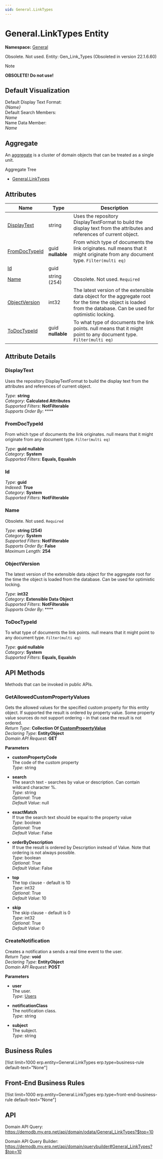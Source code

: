```yaml
---
uid: General.LinkTypes
---
```

# General.LinkTypes Entity

**Namespace:** [General](General.md)  

Obsolete. Not used. Entity: Gen_Link_Types (Obsoleted in version 22.1.6.60)

> [!NOTE]  
> **OBSOLETE! Do not use!**   


## Default Visualization
Default Display Text Format:  
_{Name}_  
Default Search Members:  
_Name_  
Name Data Member:  
_Name_  

## Aggregate
An [aggregate](https://docs.erp.net/tech/advanced/concepts/aggregates.html) is a cluster of domain objects that can be treated as a single unit.  

Aggregate Tree  
* [General.LinkTypes](General.LinkTypes.md)  

## Attributes

| Name | Type | Description |
| ---- | ---- | --- |
| [DisplayText](General.LinkTypes.md#displaytext) | string | Uses the repository DisplayTextFormat to build the display text from the attributes and references of current object. 
| [FromDocTypeId](General.LinkTypes.md#fromdoctypeid) | guid __nullable__ | From which type of documents the link originates. null means that it might originate from any document type. `Filter(multi eq)` 
| [Id](General.LinkTypes.md#id) | guid |  
| [Name](General.LinkTypes.md#name) | string (254) | Obsolete. Not used. `Required` 
| [ObjectVersion](General.LinkTypes.md#objectversion) | int32 | The latest version of the extensible data object for the aggregate root for the time the object is loaded from the database. Can be used for optimistic locking. 
| [ToDocTypeId](General.LinkTypes.md#todoctypeid) | guid __nullable__ | To what type of documents the link points. null means that it might point to any document type. `Filter(multi eq)` 


## Attribute Details

### DisplayText

Uses the repository DisplayTextFormat to build the display text from the attributes and references of current object.

_Type_: **string**  
_Category_: **Calculated Attributes**  
_Supported Filters_: **NotFilterable**  
_Supports Order By_: ****  

### FromDocTypeId

From which type of documents the link originates. null means that it might originate from any document type. `Filter(multi eq)`

_Type_: **guid __nullable__**  
_Category_: **System**  
_Supported Filters_: **Equals, EqualsIn**  

### Id

_Type_: **guid**  
_Indexed_: **True**  
_Category_: **System**  
_Supported Filters_: **NotFilterable**  

### Name

Obsolete. Not used. `Required`

_Type_: **string (254)**  
_Category_: **System**  
_Supported Filters_: **NotFilterable**  
_Supports Order By_: **False**  
_Maximum Length_: **254**  

### ObjectVersion

The latest version of the extensible data object for the aggregate root for the time the object is loaded from the database. Can be used for optimistic locking.

_Type_: **int32**  
_Category_: **Extensible Data Object**  
_Supported Filters_: **NotFilterable**  
_Supports Order By_: ****  

### ToDocTypeId

To what type of documents the link points. null means that it might point to any document type. `Filter(multi eq)`

_Type_: **guid __nullable__**  
_Category_: **System**  
_Supported Filters_: **Equals, EqualsIn**  


## API Methods

Methods that can be invoked in public APIs.

### GetAllowedCustomPropertyValues

Gets the allowed values for the specified custom property for this entity object.              If supported the result is ordered by property value. Some property value sources do not support ordering - in that case the result is not ordered.  
_Return Type_: **Collection Of [CustomPropertyValue](../data-types.md#general.custompropertyvalue)**  
_Declaring Type_: **EntityObject**  
_Domain API Request_: **GET**  

**Parameters**  
  * **customPropertyCode**  
    The code of the custom property  
    _Type_: string  

  * **search**  
    The search text - searches by value or description. Can contain wildcard character %.  
    _Type_: string  
     _Optional_: True  
    _Default Value_: null  

  * **exactMatch**  
    If true the search text should be equal to the property value  
    _Type_: boolean  
     _Optional_: True  
    _Default Value_: False  

  * **orderByDescription**  
    If true the result is ordered by Description instead of Value. Note that ordering is not always possible.  
    _Type_: boolean  
     _Optional_: True  
    _Default Value_: False  

  * **top**  
    The top clause - default is 10  
    _Type_: int32  
     _Optional_: True  
    _Default Value_: 10  

  * **skip**  
    The skip clause - default is 0  
    _Type_: int32  
     _Optional_: True  
    _Default Value_: 0  


### CreateNotification

Creates a notification a sends a real time event to the user.  
_Return Type_: **void**  
_Declaring Type_: **EntityObject**  
_Domain API Request_: **POST**  

**Parameters**  
  * **user**  
    The user.  
    _Type_: [Users](Systems.Security.Users.md)  

  * **notificationClass**  
    The notification class.  
    _Type_: string  

  * **subject**  
    The subject.  
    _Type_: string  



## Business Rules

[!list limit=1000 erp.entity=General.LinkTypes erp.type=business-rule default-text="None"]

## Front-End Business Rules

[!list limit=1000 erp.entity=General.LinkTypes erp.type=front-end-business-rule default-text="None"]

## API

Domain API Query:
<https://demodb.my.erp.net/api/domain/odata/General_LinkTypes?$top=10>

Domain API Query Builder:
<https://demodb.my.erp.net/api/domain/querybuilder#General_LinkTypes?$top=10>


